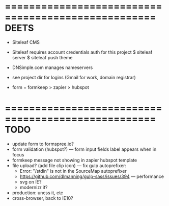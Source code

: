 ===================================================
DEETS
===================================================

- Siteleaf CMS
- Siteleaf requires account credentials auth for this project
$ siteleaf server
$ siteleaf push theme

- DNSimple.com manages nameservers
- see project dir for logins (Gmail for work, domain registrar)
- form = formkeep > zapier > hubspot


===================================================
TODO
===================================================
- update form to formspree.io?
- form validation (hubspot?)
— form input fields label appears when in focus
- formkeep message not showing in zapier hubspot template
- file upload? (add file clip icon)
— fix gulp autoprefixer:
    - Error: "/stdin" is not in the SourceMap autoprefixer
    - https://github.com/dlmanning/gulp-sass/issues/394
— performance
    - svg on IE?
    - modernizr it?
- production: uncss it, etc
- cross-browser, back to IE10?
